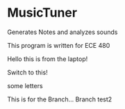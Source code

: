 # MusicTuner
Generates Notes and analyzes sounds

This program is written for ECE 480

Hello this is from the laptop!

Switch to this!

some letters

This is for the Branch...
Branch test2